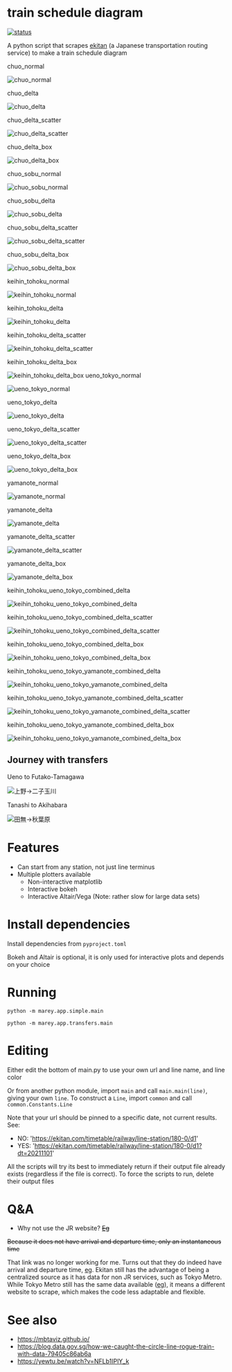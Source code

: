 # train schedule diagram

[![status](https://img.shields.io/badge/status-maintenance-green)](https://img.shields.io/badge/status-maintenance-green)

A python script that scrapes [ekitan](ekitan.com/) (a Japanese transportation routing service) to make a train schedule diagram

chuo_normal

![chuo_normal](examples/plots/chuo_normal.png)

chuo_delta

![chuo_delta](examples/plots/chuo_delta.png)

chuo_delta_scatter

![chuo_delta_scatter](examples/plots/chuo_delta_scatter.png)

chuo_delta_box

![chuo_delta_box](examples/plots/chuo_delta_box.png)

chuo_sobu_normal

![chuo_sobu_normal](examples/plots/chuo_sobu_normal.png)

chuo_sobu_delta

![chuo_sobu_delta](examples/plots/chuo_sobu_delta.png)

chuo_sobu_delta_scatter

![chuo_sobu_delta_scatter](examples/plots/chuo_sobu_delta_scatter.png)

chuo_sobu_delta_box

![chuo_sobu_delta_box](examples/plots/chuo_sobu_delta_box.png)

keihin_tohoku_normal

![keihin_tohoku_normal](examples/plots/keihin_tohoku_normal.png)

keihin_tohoku_delta

![keihin_tohoku_delta](examples/plots/keihin_tohoku_delta.png)

keihin_tohoku_delta_scatter

![keihin_tohoku_delta_scatter](examples/plots/keihin_tohoku_delta_scatter.png)

keihin_tohoku_delta_box

![keihin_tohoku_delta_box](examples/plots/keihin_tohoku_delta_box.png)
ueno_tokyo_normal

![ueno_tokyo_normal](examples/plots/ueno_tokyo_normal.png)

ueno_tokyo_delta

![ueno_tokyo_delta](examples/plots/ueno_tokyo_delta.png)

ueno_tokyo_delta_scatter

![ueno_tokyo_delta_scatter](examples/plots/ueno_tokyo_delta_scatter.png)

ueno_tokyo_delta_box

![ueno_tokyo_delta_box](examples/plots/ueno_tokyo_delta_box.png)

yamanote_normal

![yamanote_normal](examples/plots/yamanote_normal.png)

yamanote_delta

![yamanote_delta](examples/plots/yamanote_delta.png)

yamanote_delta_scatter

![yamanote_delta_scatter](examples/plots/yamanote_delta_scatter.png)

yamanote_delta_box

![yamanote_delta_box](examples/plots/yamanote_delta_box.png)

keihin_tohoku_ueno_tokyo_combined_delta

![keihin_tohoku_ueno_tokyo_combined_delta](examples/plots/keihin_tohoku_ueno_tokyo_combined_delta.png)

keihin_tohoku_ueno_tokyo_combined_delta_scatter

![keihin_tohoku_ueno_tokyo_combined_delta_scatter](examples/plots/keihin_tohoku_ueno_tokyo_combined_delta_scatter.png)

keihin_tohoku_ueno_tokyo_combined_delta_box

![keihin_tohoku_ueno_tokyo_combined_delta_box](examples/plots/keihin_tohoku_ueno_tokyo_combined_delta_box.png)


keihin_tohoku_ueno_tokyo_yamanote_combined_delta

![keihin_tohoku_ueno_tokyo_yamanote_combined_delta](examples/plots/keihin_tohoku_ueno_tokyo_yamanote_combined_delta.png)

keihin_tohoku_ueno_tokyo_yamanote_combined_delta_scatter

![keihin_tohoku_ueno_tokyo_yamanote_combined_delta_scatter](examples/plots/keihin_tohoku_ueno_tokyo_yamanote_combined_delta_scatter.png)

keihin_tohoku_ueno_tokyo_yamanote_combined_delta_box

![keihin_tohoku_ueno_tokyo_yamanote_combined_delta_box](examples/plots/keihin_tohoku_ueno_tokyo_yamanote_combined_delta_box.png)

## Journey with transfers

Ueno to Futako-Tamagawa

![上野→二子玉川](examples/transfers/plots/上野→二子玉川.png)


Tanashi to Akihabara

![田無→秋葉原](examples/transfers/plots/田無→秋葉原.png)

# Features

- Can start from any station, not just line terminus
- Multiple plotters available
    - Non-interactive matplotlib
    - Interactive bokeh
    - Interactive Altair/Vega (Note: rather slow for large data sets)

# Install dependencies

Install dependencies from `pyproject.toml`

Bokeh and Altair is optional, it is only used for interactive plots and depends on your choice

# Running

`python -m marey.app.simple.main`

`python -m marey.app.transfers.main`

# Editing

Either edit the bottom of main.py to use your own url and line name, and line color

Or from another python module, import `main` and call `main.main(line)`, giving your own `line`. To construct a `Line`, import `common` and call `common.Constants.Line`

Note that your url should be pinned to a specific date, not current results. See:

- NO: 'https://ekitan.com/timetable/railway/line-station/180-0/d1'
- YES: 'https://ekitan.com/timetable/railway/line-station/180-0/d1?dt=20211101'

All the scripts will try its best to immediately return if their output file already exists (regardless if the file is correct). To force the scripts to run, delete their output files

# Q&A

- Why not use the JR website? ~~[Eg](https://www.jreast-timetable.jp/2112/timetable/tt1039/1039090.html)~~

~~Because it does not have arrival and departure time, only an instantaneous time~~

That link was no longer working for me. Turns out that they do indeed have arrival and departure time, [eg](https://www.jreast-timetable.jp/2211/train/150/151431.html). Ekitan still has the advantage of being a centralized source as it has data for non JR services, such as Tokyo Metro. While Tokyo Metro still has the same data available ([eg](https://www.tokyometro.jp/station/timetable.html?dt=h&dr=a&ln=ginza&st=asakusa&h=6&m=17)), it means a different website to scrape, which makes the code less adaptable and flexible.

# See also
- https://mbtaviz.github.io/
- https://blog.data.gov.sg/how-we-caught-the-circle-line-rogue-train-with-data-79405c86ab6a
- https://yewtu.be/watch?v=NFLb1IPlY_k
